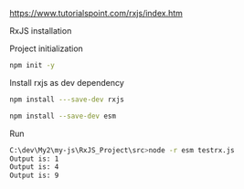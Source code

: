 https://www.tutorialspoint.com/rxjs/index.htm

RxJS installation

Project initialization
```bash
npm init -y
```

Install rxjs as dev dependency
```bash
npm install ---save-dev rxjs
```
```bash
npm install --save-dev esm
```


Run 
```bash
C:\dev\My2\my-js\RxJS_Project\src>node -r esm testrx.js
Output is: 1
Output is: 4
Output is: 9
```